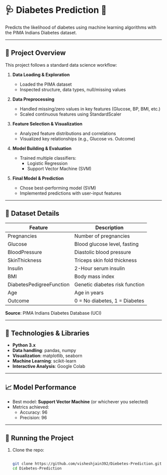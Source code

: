 # 🩺 Diabetes Prediction 🧠

Predicts the likelihood of diabetes using machine learning algorithms with the PIMA Indians Diabetes dataset.

---

## 🧪 Project Overview

This project follows a standard data science workflow:

1. **Data Loading & Exploration**  
   - Loaded the PIMA dataset  
   - Inspected structure, data types, null/missing values

2. **Data Preprocessing**  
   - Handled missing/zero values in key features (Glucose, BP, BMI, etc.)  
   - Scaled continuous features using StandardScaler

3. **Feature Selection & Visualization**  
   - Analyzed feature distributions and correlations  
   - Visualized key relationships (e.g., Glucose vs. Outcome)

4. **Model Building & Evaluation**  
   - Trained multiple classifiers:
     - Logistic Regression  
     - Support Vector Machine (SVM)  

5. **Final Model & Prediction**  
   - Chose best-performing model (SVM)  
   - Implemented predictions with user-input features

---

## 📂 Dataset Details

| Feature                   | Description                        |
|---------------------------|------------------------------------|
| Pregnancies               | Number of pregnancies              |
| Glucose                   | Blood glucose level, fasting       |
| BloodPressure             | Diastolic blood pressure           |
| SkinThickness             | Triceps skin fold thickness        |
| Insulin                   | 2-Hour serum insulin               |
| BMI                       | Body mass index                    |
| DiabetesPedigreeFunction  | Genetic diabetes risk function     |
| Age                       | Age in years                       |
| Outcome                   | 0 = No diabetes, 1 = Diabetes      |

**Source**: PIMA Indians Diabetes Database (UCI)

---

## 🔧 Technologies & Libraries

- **Python 3.x**  
- **Data handling**: pandas, numpy  
- **Visualization**: matplotlib, seaborn  
- **Machine Learning**: scikit-learn  
- **Interactive Analysis**: Google Colab

---

## 📈 Model Performance

- Best model: **Support Vector Machine** (or whichever you selected)  
- Metrics achieved:
  - Accuracy: 96 
  - Precision: 96  


---

## 🚀 Running the Project

1. Clone the repo:
   ```bash
      
   git clone https://github.com/visheshjain392/Diebetes-Prediction.git
   cd Diebetes-Prediction
